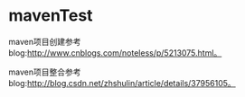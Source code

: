 # mavenTest
maven项目创建参考blog:http://www.cnblogs.com/noteless/p/5213075.html。

maven项目整合参考blog:http://blog.csdn.net/zhshulin/article/details/37956105。
